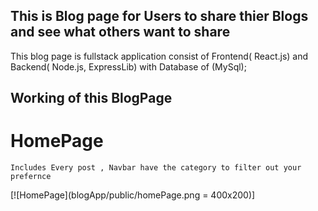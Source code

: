 ## This is Blog page for Users to share thier Blogs and see what others want to share
 This blog page is fullstack application consist of Frontend( React.js) and 
 Backend( Node.js, ExpressLib) with Database of (MySql);


## Working of this BlogPage

 # HomePage
    Includes Every post , Navbar have the category to filter out your prefernce

[![HomePage](blogApp/public/homePage.png = 400x200)]
    
    
